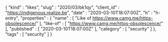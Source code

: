 {
  "kind" : "likes",
  "slug" : "2020/03/bk1qy",
  "client_id" : "https://indigenous.realize.be",
  "date" : "2020-03-10T18:07:00Z",
  "h" : "h-entry",
  "properties" : {
    "name" : [ "Like of https://www.camg.me/https-obsolescence/" ],
    "like-of" : [ "https://www.camg.me/https-obsolescence/" ],
    "published" : [ "2020-03-10T18:07:00Z" ],
    "category" : [ "security" ]
  },
  "tags" : [ "security" ]
}
